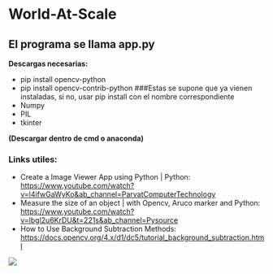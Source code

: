 
# World-At-Scale

## El programa se llama app.py

**Descargas necesarias:**
- pip install opencv-python
- pip install opencv-contrib-python
###Estas se supone que ya vienen instaladas, si no, usar pip install con el nombre correspondiente
- Numpy
- PIL
- tkinter

 **(Descargar dentro de cmd o anaconda)**

### Links utiles:
- Create a Image Viewer App using Python | Python: https://www.youtube.com/watch?v=l4ifwGaWyKo&ab_channel=ParvatComputerTechnology
- Measure the size of an object | with Opencv, Aruco marker and Python: https://www.youtube.com/watch?v=lbgl2u6KrDU&t=221s&ab_channel=Pysource
- How to Use Background Subtraction Methods: https://docs.opencv.org/4.x/d1/dc5/tutorial_background_subtraction.html  

![](https://www.gran-turismo.com/gtsport/decal/6917621470574151192_1.png)
